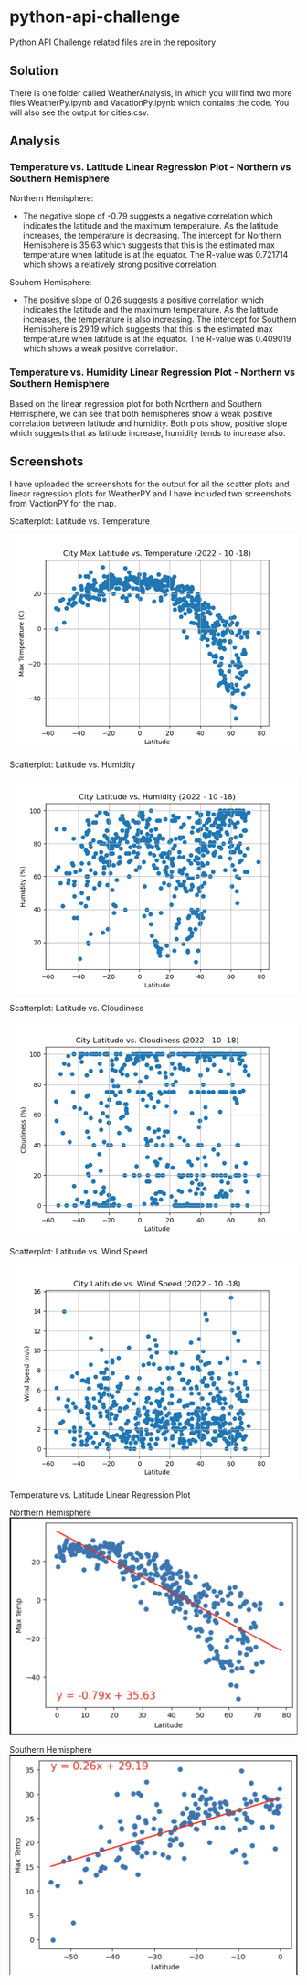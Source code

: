 # python-api-challenge
Python API Challenge related files are in the repository

## Solution
There is one folder called WeatherAnalysis, in which you will find two more files WeatherPy.ipynb and VacationPy.ipynb which contains the code. You will also see the output for cities.csv.

## Analysis
### Temperature vs. Latitude Linear Regression Plot - Northern vs Southern Hemisphere

Northern Hemisphere: 
- The negative slope of -0.79 suggests a negative correlation which indicates the latitude and the maximum temperature. As the latitude increases, the temperature is decreasing. The intercept for Northern Hemisphere is 35.63 which suggests that this is the estimated max temperature when latitude is at the equator. The R-value was 0.721714 which shows a relatively strong positive correlation.  

Souhern Hemisphere: 
- The positive slope of 0.26 suggests a positive correlation which indicates the latitude and the maximum temperature. As the latitude increases, the temperature is also increasing. The intercept for Southern Hemisphere is 29.19 which suggests that this is the estimated max temperature when latitude is at the equator. The R-value was 0.409019 which shows a weak positive correlation.  

### Temperature vs. Humidity Linear Regression Plot - Northern vs Southern Hemisphere
Based on the linear regression plot for both Northern and Southern Hemisphere, we can see that both hemispheres show a weak positive correlation between latitude and humidity. Both plots show, positive slope which suggests that as latitude increase, humidity tends to increase also. 

## Screenshots
I have uploaded the screenshots for the output for all the scatter plots and linear regression plots for WeatherPY and I have included two screenshots from VactionPY for the map. 

Scatterplot: Latitude vs. Temperature

![output](Fig1.png)

Scatterplot: Latitude vs. Humidity

![output](Fig2.png)

Scatterplot: Latitude vs. Cloudiness

![output](Fig3.png)

Scatterplot: Latitude vs. Wind Speed

![output](Fig4.png)

Temperature vs. Latitude Linear Regression Plot

Northern Hemisphere
![output](Fig5.png)

Southern Hemisphere
![output](Fig6.png)

